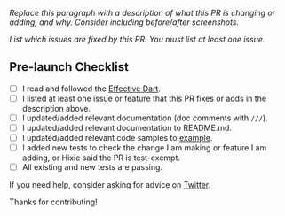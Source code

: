 *Replace this paragraph with a description of what this PR is changing or adding, and why. Consider including before/after screenshots.*

*List which issues are fixed by this PR. You must list at least one issue.*

## Pre-launch Checklist

- [ ] I read and followed the [Effective Dart](https://dart.dev/guides/language/effective-dart/style).
- [ ] I listed at least one issue or feature that this PR fixes or adds in the description above.
- [ ] I updated/added relevant documentation (doc comments with `///`).
- [ ] I updated/added relevant documentation to README.md.
- [ ] I updated/added relevant code samples to [example](https://github.com/minikin/popover/blob/main/example/lib/main.dart).
- [ ] I added new tests to check the change I am making or feature I am adding, or Hixie said the PR is test-exempt.
- [ ] All existing and new tests are passing.

If you need help, consider asking for advice on [Twitter](https://twitter.com/minikin).

Thanks for contributing!
